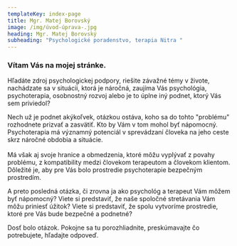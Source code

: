 ```yaml
---
templateKey: index-page
title: Mgr. Matej Borovský
image: /img/úvod-úprava-.jpg
heading: Mgr. Matej Borovský
subheading: "Psychologické poradenstvo, terapia Nitra "
---
```

### Vítam Vás na mojej stránke.

Hľadáte zdroj psychologickej podpory, riešite závažné témy v živote, nachádzate sa v situácii, ktorá je náročná, zaujíma Vás psychológia, psychoterapia, osobnostný rozvoj alebo je to úplne iný podnet, ktorý Vás sem priviedol? 

Nech už je podnet akýkoľvek, otázkou ostáva, koho sa do tohto "problému" rozhodnete prizvať a zasvätiť. Kto by Vám v tom mohol byť nápomocný. Psychoterapia má významný potenciál v sprevádzaní človeka na jeho ceste skrz náročné obdobia a situácie. \
\
Má však aj svoje hranice a obmedzenia, ktoré môžu vyplývať z povahy problému, z kompatibility medzi človekom terapeutom a človekom klientom. Dôležité je, aby pre Vás bolo prostredie psychoterapie bezpečným prostredím. 

A preto posledná otázka, či zrovna ja ako psychológ a terapeut Vám môžem byť nápomocný? Viete si predstaviť, že naše spoločné stretávania Vám môžu priniesť úžitok? Viete si predstaviť, že spolu vytvoríme prostredie, ktoré pre Vás bude bezpečné a podnetné? 

Dosť bolo otázok. Pokojne sa tu porozhliadnite, preskúmavajte čo potrebujete, hľadajte odpoveď.